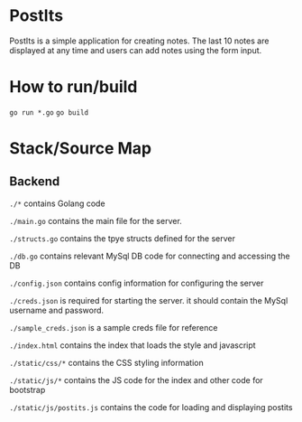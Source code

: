 # PostIts

PostIts is a simple application for creating notes. The last 10 notes are displayed at any time and users can add notes using the form input.

# How to run/build
`go run *.go`
`go build`


# Stack/Source Map
## Backend
`./*` contains  Golang code

`./main.go` contains the main file for the server.

`./structs.go` contains the tpye structs defined for the server

`./db.go` contains relevant MySql DB code for connecting and accessing the DB

`./config.json` contains config information for configuring the server

`./creds.json` is required for starting the server. it should contain the 
MySql username and password.

`./sample_creds.json` is a sample creds file for reference

`./index.html` contains the index that loads the style and javascript

`./static/css/*` contains the CSS styling information

`./static/js/*` contains the JS code for the index and other code for bootstrap

`./static/js/postits.js` contains the code for loading and displaying postits